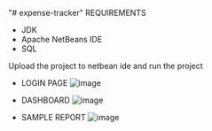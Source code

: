 "# expense-tracker" 
REQUIREMENTS 
- JDK 
- Apache NetBeans IDE
- SQL

Upload the project to netbean ide and run the project

- LOGIN PAGE 
![image](https://github.com/chethanv-20/expense-tracker/assets/158128907/45c09f51-d9e4-4ec2-99bf-716653534d5d)

- DASHBOARD
![image](https://github.com/chethanv-20/expense-tracker/assets/158128907/a75520a3-eb9c-4381-be59-880b939b03b6)

- SAMPLE REPORT
![image](https://github.com/chethanv-20/expense-tracker/assets/158128907/1e5d0e6b-fdc7-409e-a91d-be5c9792e9b0)
